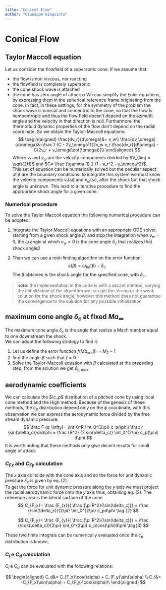 ```yaml
---
title: "Conical Flow"
author: "Giuseppe Giaquinto"
---
```

# Conical Flow

## Taylor Maccoll equation

Let us consider the flowfield of a supersonic cone. If we assume that:
- the flow is non viscous, nor reacting
- the flowfield is completely supersonic
- the cone shock wave is attached
- the cone has zero angle of attack $\alpha$
We can simplify the Euler equations, by expressing them in the spherical reference frame
originating from the cone. In fact, in these settings, for the symmetry of the problem
the shock wave is conical and concentric to the cone, so that the flow is homoentropic
and thus the flow field doesn't depend on the azimuth angle and the velocity in that
direction is null. Furthermore, the thermofluid dynamic properties of the flow 
don't depend on the radial coordinate.
So we obtain the Taylor-Maccoll equations: 
$$
\begin{aligned}
\frac{dv_r}{d\omega}&= v_w\\
\frac{dv_\omega}{d\omega}&=\frac 1 {C - 2v_\omega²}[2v_w v_r \frac{dv_r}{d\omega} -C(2v_r + v_\omega\cot(\omega))]\\
\end{aligned}
$$
Where $v_r$ and $v_\omega$ are the velocity components divided by $V_{lim} = \sqrt{2H}$ and
$C= \frac {\gamma-1} 2 (1 - v_r^2 - v_\omega^2)$.  
This set of equation can be numerically solved but the peculiar aspect of it are
the boundary conditions: to integrate this system we must know the velocity components
$v_r (\omega)$ and $v_\omega (\omega)$, after the shock but that shock
angle is unknown. This lead to a iterative procedure to find 
the appropriate shock angle for a given cone.

### Numerical procedure

To solve the Taylor Maccoll equation the following numerical procedure can be 
adopted:

1) Integrate the Taylor Maccoll equations with an appropriate ODE solver, starting
from a given shock angle $\beta$, and stop the integration when $v_w=0$, the $\omega$
angle at which $v_w=0$ is the cone angle $\delta_c$ that realizes that shock angle$\beta$ 

2) Then we can use a root-finding algorithm on the error function: 
   $$
   e(\beta)= \omega_{fin}(\beta)-\delta_c
   $$
   The $\beta$ obtained is the shock angle for the specified cone, with $\delta_c$.

>**note**: the implementation in the code is with a secant method, varying the initialization
of the algorithm we can get the strong or the weak solution for the shock angle,
however this method does not guarantee the convergence to the solution for any possible
initialization


## maximum cone angle $\delta_c$ at fixed $Ma_\infty$

The maximum cone angle $\delta_c$ is the angle that realize a Mach number equal to
one downstream the shock.  
We can adopt the following strategy to find it:

1) Let us define the error function $f(Ma_\infty , \beta) = M_2 -1$
2) find the angle $\beta$ such that $f=0$ 
3) Solve the Taylor-Maccoll equation with $\beta$ calculated at the preceding step, 
from the solution we get $\delta_{c,max}$

## aerodynamic coefficients

We can calculate the $\c_p$ distribution of a pitched cone by using local cone
method and the High method. Because of the genesis of these methods, the $c_p$ 
distribution depend only on the $\phi$ coordinate, with this observation we can
express the aerodynamic force divided by the free stream dynamic pressure:
$$
\frac F {q_\infty}= \int_0^R \int_0^{2\pi}  c_p(\phi) \frac r {sin(\delta_c)}drd\phi = \frac {R^2} {2 sin(\delta_c)} \int_0^{2\pi} c_p(\phi) d\phi
$$
It is worth noting that these methods only give decent results for small angle of 
attack

### $C_{Fx}$ and ${C_{Fy}}$ calculation

The $x$ axis coincide with the cone axis and so the force for unit dynamic pressure 
$F_x$ is given by eq. (2).  
To get the force for unit dynamic pressure along the $y$ axis we must project
the radial aerodynamic force onto the $y$ axis thus, obtaining eq. (3).
The reference area is the lateral surface of the cone
$$
C_{F_x}= \frac {F_{x}}{ \frac {\pi R^2}{\sin(\delta_c)}} = 
\frac {\sin(\delta_c)}{2\pi} \int_0^{2\pi} c_pd\phi \tag {2}
$$

$$
C_{F_y}= \frac {F_{y}}{ \frac {\pi R^2}{\sin(\delta_c)}} = 
\frac {\cos(\delta_c)}{2\pi} \int_0^{2\pi} c_p\cos(\phi)d\phi
\tag{3}
$$

These two finite integrals can be numerically evaluated once the $c_p$ distribution
is known.

### $C_l$ e $C_d$ calculation

$C_l$ e $C_d$ can be evaluated with the following relations:

$$
\begin{aligned}
C_d&= C_{F_x}\cos(\alpha) + C_{F_y}\sin(\alpha) \\
C_l&= -C_{F_x}\sin(\alpha) + C_{F_y}\cos(\alpha)\\
\end{aligned}
$$


